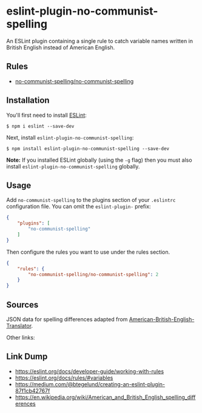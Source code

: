 # eslint-plugin-no-communist-spelling

An ESLint plugin containing a single rule to catch variable names written in British English instead of American English.

## Rules

- [no-communist-spelling/no-communist-spelling](./docs/rules/no-communist-spelling.md)

## Installation

You'll first need to install [ESLint](http://eslint.org):

```
$ npm i eslint --save-dev
```

Next, install `eslint-plugin-no-communist-spelling`:

```
$ npm install eslint-plugin-no-communist-spelling --save-dev
```

**Note:** If you installed ESLint globally (using the `-g` flag) then you must also install `eslint-plugin-no-communist-spelling` globally.

## Usage

Add `no-communist-spelling` to the plugins section of your `.eslintrc` configuration file. You can omit the `eslint-plugin-` prefix:

```json
{
    "plugins": [
        "no-communist-spelling"
    ]
}
```


Then configure the rules you want to use under the rules section.

```json
{
    "rules": {
        "no-communist-spelling/no-communist-spelling": 2
    }
}
```

## Sources

JSON data for spelling differences adapted from [American-British-English-Translator][translator].

[translator]: https://github.com/hyperreality/American-British-English-Translator

Other links:

## Link Dump

- https://eslint.org/docs/developer-guide/working-with-rules
- https://eslint.org/docs/rules/#variables
- https://medium.com/@btegelund/creating-an-eslint-plugin-87f1cb42767f
- <https://en.wikipedia.org/wiki/American_and_British_English_spelling_differences>
